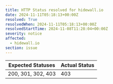 ```yaml
---
title: HTTP Status resolved for hidewall.io
date: 2024-11-11T05:18:13+00:00Z
resolved: True
resolvedWhen: 2024-11-11T05:18:13+00:00Z
resolvedStartTime: 2024-11-08T11:28:04+00:00Z
severity: notice
affected:
  - hidewall.io
section: issue
---
```


| Expected Statuses | Actual Status  |
|-------------------|----------------|
| 200, 301, 302, 403 | 403 |
